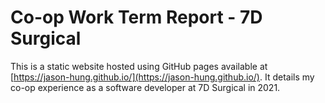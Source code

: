 # Co-op Work Term Report - 7D Surgical

This is a static website hosted using GitHub pages available at [https://jason-hung.github.io/](https://jason-hung.github.io/). It details my co-op experience as a software developer at 7D Surgical in 2021.
